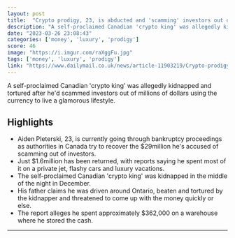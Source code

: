 ```yaml
---
layout: post
title:  "Crypto prodigy, 23, is abducted and 'scamming' investors out of $29M"
description: "A self-proclaimed Canadian 'crypto king' was allegedly kidnapped and tortured after he'd scammed investors out of millions of dollars using the currency to live a glamorous lifestyle."
date: "2023-03-26 23:08:43"
categories: ['money', 'luxury', 'prodigy']
score: 46
image: "https://i.imgur.com/raXggFu.jpg"
tags: ['money', 'luxury', 'prodigy']
link: "https://www.dailymail.co.uk/news/article-11903219/Crypto-prodigy-23-abducted-TORTURED-scamming-investors-29M.html"
---
```


A self-proclaimed Canadian 'crypto king' was allegedly kidnapped and tortured after he'd scammed investors out of millions of dollars using the currency to live a glamorous lifestyle.

## Highlights

- Aiden Pleterski, 23, is currently going through bankruptcy proceedings as authorities in Canada try to recover the $29million he's accused of scamming out of investors.
- Just $1.6million has been returned, with reports saying he spent most of it on a private jet, flashy cars and luxury vacations.
- The self-proclaimed Canadian 'crypto king' was kidnapped in the middle of the night in December.
- His father claims he was driven around Ontario, beaten and tortured by the kidnapper and threatened to come up with the money quickly or else.
- The report alleges he spent approximately $362,000 on a warehouse where he stored the cash.

---
